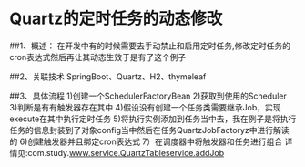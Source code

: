 Quartz的定时任务的动态修改
=========================
##1、概述：
在开发中有的时候需要去手动禁止和启用定时任务,修改定时任务的cron表达式然后再让其动态生效于是有了这个例子

##2、关联技术
SpringBoot、Quartz、H2、thymeleaf

##3、具体流程
1)创建一个SchedulerFactoryBean
2)获取到使用的Scheduler
3)判断是有有触发器存在其中
4)假设没有创建一个任务类需要继承Job，实现execute在其中执行定时任务
5)将执行实例添加到任务当中去，我在例子是将执行任务的信息封装到了对象config当中然后在任务QuartzJobFactoryz中进行解读的
6)创建触发器并且绑定cron表达式
7）在调度器中将触发器和任务进行组合
详情见:com.study.www.service.QuartzTableservice.addJob

